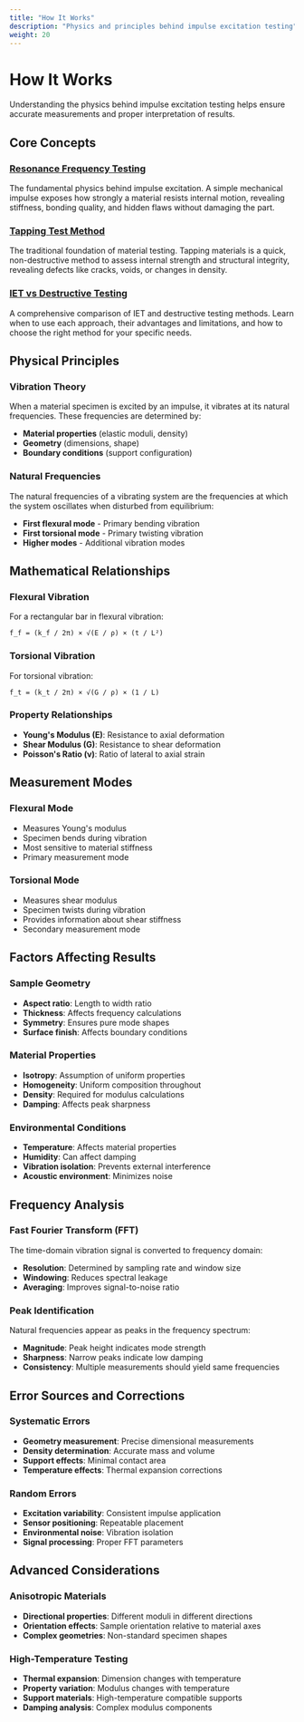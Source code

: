 ```yaml
---
title: "How It Works"
description: "Physics and principles behind impulse excitation testing"
weight: 20
---
```


# How It Works

Understanding the physics behind impulse excitation testing helps ensure accurate measurements and proper interpretation of results.

## Core Concepts

### [Resonance Frequency Testing](/wiki/docs/how-it-works/resonance-frequency-testing/)
The fundamental physics behind impulse excitation. A simple mechanical impulse exposes how strongly a material resists internal motion, revealing stiffness, bonding quality, and hidden flaws without damaging the part.

### [Tapping Test Method](/wiki/docs/how-it-works/tapping-test-method/)
The traditional foundation of material testing. Tapping materials is a quick, non-destructive method to assess internal strength and structural integrity, revealing defects like cracks, voids, or changes in density.

### [IET vs Destructive Testing](/wiki/docs/how-it-works/iet-vs-destructive-testing/)
A comprehensive comparison of IET and destructive testing methods. Learn when to use each approach, their advantages and limitations, and how to choose the right method for your specific needs.

## Physical Principles

### Vibration Theory
When a material specimen is excited by an impulse, it vibrates at its natural frequencies. These frequencies are determined by:
- **Material properties** (elastic moduli, density)
- **Geometry** (dimensions, shape)
- **Boundary conditions** (support configuration)

### Natural Frequencies
The natural frequencies of a vibrating system are the frequencies at which the system oscillates when disturbed from equilibrium:
- **First flexural mode** - Primary bending vibration
- **First torsional mode** - Primary twisting vibration
- **Higher modes** - Additional vibration modes

## Mathematical Relationships

### Flexural Vibration
For a rectangular bar in flexural vibration:
```
f_f = (k_f / 2π) × √(E / ρ) × (t / L²)
```

### Torsional Vibration
For torsional vibration:
```
f_t = (k_t / 2π) × √(G / ρ) × (1 / L)
```

### Property Relationships
- **Young's Modulus (E)**: Resistance to axial deformation
- **Shear Modulus (G)**: Resistance to shear deformation
- **Poisson's Ratio (ν)**: Ratio of lateral to axial strain

## Measurement Modes

### Flexural Mode
- Measures Young's modulus
- Specimen bends during vibration
- Most sensitive to material stiffness
- Primary measurement mode

### Torsional Mode
- Measures shear modulus
- Specimen twists during vibration
- Provides information about shear stiffness
- Secondary measurement mode

## Factors Affecting Results

### Sample Geometry
- **Aspect ratio**: Length to width ratio
- **Thickness**: Affects frequency calculations
- **Symmetry**: Ensures pure mode shapes
- **Surface finish**: Affects boundary conditions

### Material Properties
- **Isotropy**: Assumption of uniform properties
- **Homogeneity**: Uniform composition throughout
- **Density**: Required for modulus calculations
- **Damping**: Affects peak sharpness

### Environmental Conditions
- **Temperature**: Affects material properties
- **Humidity**: Can affect damping
- **Vibration isolation**: Prevents external interference
- **Acoustic environment**: Minimizes noise

## Frequency Analysis

### Fast Fourier Transform (FFT)
The time-domain vibration signal is converted to frequency domain:
- **Resolution**: Determined by sampling rate and window size
- **Windowing**: Reduces spectral leakage
- **Averaging**: Improves signal-to-noise ratio

### Peak Identification
Natural frequencies appear as peaks in the frequency spectrum:
- **Magnitude**: Peak height indicates mode strength
- **Sharpness**: Narrow peaks indicate low damping
- **Consistency**: Multiple measurements should yield same frequencies

## Error Sources and Corrections

### Systematic Errors
- **Geometry measurement**: Precise dimensional measurements
- **Density determination**: Accurate mass and volume
- **Support effects**: Minimal contact area
- **Temperature effects**: Thermal expansion corrections

### Random Errors
- **Excitation variability**: Consistent impulse application
- **Sensor positioning**: Repeatable placement
- **Environmental noise**: Vibration isolation
- **Signal processing**: Proper FFT parameters

## Advanced Considerations

### Anisotropic Materials
- **Directional properties**: Different moduli in different directions
- **Orientation effects**: Sample orientation relative to material axes
- **Complex geometries**: Non-standard specimen shapes

### High-Temperature Testing
- **Thermal expansion**: Dimension changes with temperature
- **Property variation**: Modulus changes with temperature
- **Support materials**: High-temperature compatible supports
- **Damping analysis**: Complex modulus components
